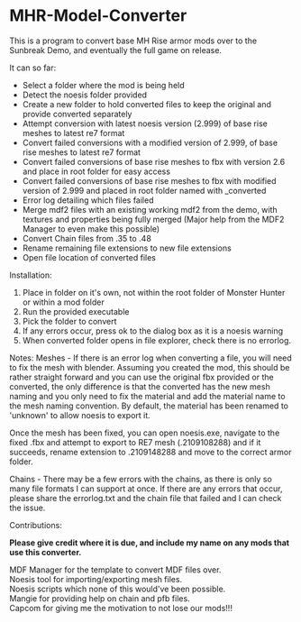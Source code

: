 # MHR-Model-Converter

This is a program to convert base MH Rise armor mods over to the Sunbreak Demo, and eventually the full game on release.

It can so far:
* Select a folder where the mod is being held
* Detect the noesis folder provided
* Create a new folder to hold converted files to keep the original and provide converted separately 
* Attempt conversion with latest noesis version (2.999) of base rise meshes to latest re7 format
* Convert failed conversions with a modified version of 2.999, of base rise meshes to latest re7 format
* Convert failed conversions of base rise meshes to fbx with version 2.6 and place in root folder for easy access
* Convert failed conversions of base rise meshes to fbx with modified version of 2.999 and placed in root folder named with _converted
* Error log detailing which files failed 
* Merge mdf2 files with an existing working mdf2 from the demo, with textures and properties being fully merged (Major help from the MDF2 Manager to even make this possible)
* Convert Chain files from .35 to .48
* Rename remaining file extensions to new file extensions
* Open file location of converted files

Installation:
1. Place in folder on it's own, not within the root folder of Monster Hunter or within a mod folder
2. Run the provided executable
3. Pick the folder to convert
4. If any errors occur, press ok to the dialog box as it is a noesis warning
5. When converted folder opens in file explorer, check there is no errorlog.

Notes:
Meshes - 
If there is an error log when converting a file, you will need to fix the mesh with blender. Assuming you created the mod, this should be rather straight forward and you can use the original fbx provided or the converted, the only difference is that the converted has the new mesh naming and you only need to fix the material and add the material name to the mesh naming convention. By default, the material has been renamed to 'unknown' to allow noesis to export it.

Once the mesh has been fixed, you can open noesis.exe, navigate to the fixed .fbx and attempt to export to RE7 mesh (.2109108288) and if it succeeds, rename extension to .2109148288 and move to the correct armor folder.

Chains - 
There may be a few errors with the chains, as there is only so many file formats I can support at once. If there are any errors that occur, please share the errorlog.txt and the chain file that failed and I can check the issue.

Contributions:  
  
**Please give credit where it is due, and include my name on any mods that use this converter.**  

MDF Manager for the template to convert MDF files over.  
Noesis tool for importing/exporting mesh files.  
Noesis scripts which none of this would've been possible.  
Mangie for providing help on chain and pfb files.  
Capcom for giving me the motivation to not lose our mods!!!  
